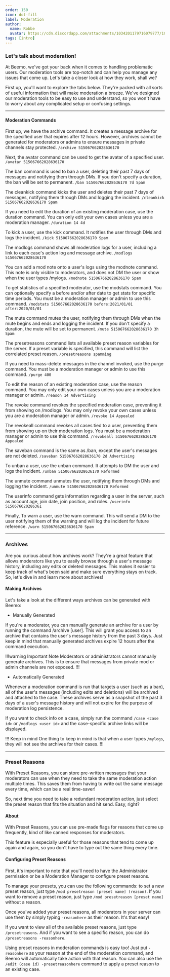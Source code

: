 ```yaml
---
order: 150
icon: dot-fill
label: Moderation
author:
  name: Robbe
  avatar: https://cdn.discordapp.com/attachments/1034201179716079777/1084940308686589992/Robbe.png
tags: [intro]
---
```

### Let's talk about moderation!
At Beemo, we've got your back when it comes to handling problematic users. Our moderation tools are top-notch and can help you manage any issues that come up. Let's take a closer look at how they work, shall we?

First up, you'll want to explore the tabs below. They're packed with all sorts of useful information that will make moderation a breeze. We've designed our moderation tools to be easy to use and understand, so you won't have to worry about any complicated setup or confusing settings.

---

#### Moderation Commands

First up, we have the archive command. It creates a message archive for the specified user that expires after 12 hours. However, archives cannot be generated for moderators or admins to ensure messages in private channels stay protected. `/archive 515067662028636170`

Next, the avatar command can be used to get the avatar of a specified user. `/avatar 515067662028636170`

The ban command is used to ban a user, deleting their past 7 days of messages and notifying them through DMs. If you don't specify a duration, the ban will be set to permanent. `/ban 515067662028636170 7d Spam`

The cleankick command kicks the user and deletes their past 7 days of messages, notifying them through DMs and logging the incident. `/cleankick 515067662028636170 Spam`

If you need to edit the duration of an existing moderation case, use the duration command. You can only edit your own cases unless you are a moderation manager. `/duration 14 4d`

To kick a user, use the kick command. It notifies the user through DMs and logs the incident. `/kick 515067662028636170 Spam`

The modlogs command shows all moderation logs for a user, including a link to each case's action log and message archive. `/modlogs 515067662028636170`

You can add a mod note onto a user's logs using the modnote command. This note is only visible to moderators, and does not DM the user or show when the user types /mylogs. `/modnote 515067662028636170 Spam`

To get statistics of a specified moderator, use the modstats command. You can optionally specify a before and/or after date to get stats for specific time periods. You must be a moderation manager or admin to use this command. `/modstats 515067662028636170 before:2021/01/01 after:2020/01/01`

The mute command mutes the user, notifying them through DMs when the mute begins and ends and logging the incident. If you don't specify a duration, the mute will be set to permanent. `/mute 515067662028636170 3h Spam`

The presetreasons command lists all available preset reason variables for the server. If a preset variable is specified, this command will list the correlated preset reason. `/presetreasons spamming`

If you need to mass-delete messages in the channel invoked, use the purge command. You must be a moderation manager or admin to use this command. `/purge 400`

To edit the reason of an existing moderation case, use the reason command. You may only edit your own cases unless you are a moderation manager or admin. `/reason 14 Advertising`

The revoke command revokes the specified moderation case, preventing it from showing on /modlogs. You may only revoke your own cases unless you are a moderation manager or admin. `/revoke 14 Appealed`

The revokeall command revokes all cases tied to a user, preventing them from showing up on their moderation logs. You must be a moderation manager or admin to use this command. `/revokeall 515067662028636170 Appealed`

The saveban command is the same as /ban, except the user's messages are not deleted. `/saveban 515067662028636170 2d Advertising`

To unban a user, use the unban command. It attempts to DM the user and logs the incident. `/unban 515067662028636170 Reformed`

The unmute command unmutes the user, notifying them through DMs and logging the incident. `/unmute 515067662028636170 Reformed`

The userinfo command gets information regarding a user in the server, such as account age, join date, join position, and roles. `/userinfo 5150676620286361`

Finally, To warn a user, use the warn command. This will send a DM to the user notifying them of the warning and will log the incident for future reference. `/warn 515067662028636170 Spam`

---

### Archives
Are you curious about how archives work? They're a great feature that allows moderators like you to easily browse through a user's message history, including any edits or deleted messages. This makes it easier to keep track of what's been said and make sure everything stays on track. So, let's dive in and learn more about archives!

#### Making Archives
Let's take a look at the different ways archives can be generated with Beemo:

- Manually Generated

If you're a moderator, you can manually generate an archive for a user by running the command /archive [user]. This will grant you access to an archive that contains the user's message history from the past 3 days. Just keep in mind that manually generated archives expire 12 hours after the command execution.

!!!warning Important Note
Moderators or administrators cannot manually generate archives. This is to ensure that messages from private mod or admin channels are not exposed.
!!!

- Automatically Generated

Whenever a moderation command is run that targets a user (such as a ban), all of the user's messages (including edits and deletions) will be archived and attached to the case. These archives serve as a snapshot of the past 3 days of a user's message history and will not expire for the purpose of moderation log persistence.

If you want to check info on a case, simply run the command `/case <case id>` or `/modlogs <user id>` and the case-specific archive links will be displayed.

!!! Keep in mind
One thing to keep in mind is that when a user types `/mylogs`, they will not see the archives for their cases.
!!!

---

### Preset Reasons
With Preset Reasons, you can store pre-written messages that your moderators can use when they need to take the same moderation action multiple times. This saves them from having to write out the same message every time, which can be a real time-saver!

So, next time you need to take a redundant moderation action, just select the preset reason that fits the situation and hit send. Easy, right?

#### About
With Preset Reasons, you can use pre-made flags for reasons that come up frequently, kind of like canned responses for moderators.

This feature is especially useful for those reasons that tend to come up again and again, so you don't have to type out the same thing every time.

#### Configuring Preset Reasons
First, it's important to note that you'll need to have the Administrator permission or be a Moderation Manager to configure preset reasons.

To manage your presets, you can use the following commands: to set a new preset reason, just type `/mod presetreason [preset name] (reason)`. If you want to remove a preset reason, just type `/mod presetreason [preset name]` without a reason.

Once you've added your preset reasons, all moderators in your server can use them by simply typing `-reasonhere` as their reason. It's that easy!

If you want to view all of the available preset reasons, just type `/presetreasons`. And if you want to see a specific reason, you can do `/presetreasons -reasonhere`.

Using preset reasons in moderation commands is easy too! Just put `-reasonhere` as your reason at the end of the moderation command, and Beemo will automatically take action with that reason. You can also use the `/edit (case id) -presetreasonhere` command to apply a preset reason to an existing case.

